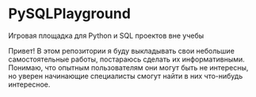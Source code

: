 # PySQLPlayground
Игровая площадка для Python и SQL проектов вне учебы

Привет! В этом репозитории я буду выкладывать свои небольшие самостоятельные работы, постараюсь сделать их информативными. Понимаю, что опытным пользователям они могут быть не интересны, но уверен начинающие специалисты смогут найти в них что-нибудь интересное.
